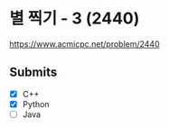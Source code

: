 
# 별 찍기 - 3 (2440)

https://www.acmicpc.net/problem/2440

## Submits

- [x] C++
- [x] Python
- [ ] Java

